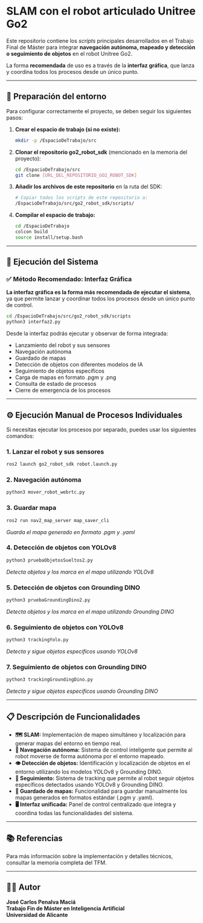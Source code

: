 # SLAM con el robot articulado Unitree Go2

Este repositorio contiene los *scripts* principales desarrollados en el Trabajo Final de Máster para integrar **navegación autónoma, mapeado y detección o seguimiento de objetos** en el robot Unitree Go2.  

La forma **recomendada** de uso es a través de la **interfaz gráfica**, que lanza y coordina todos los procesos desde un único punto.  

---

## 📂 Preparación del entorno

Para configurar correctamente el proyecto, se deben seguir los siguientes pasos:

1. **Crear el espacio de trabajo (si no existe):**  
   ```bash
   mkdir -p /EspacioDeTrabajo/src
   ```

2. **Clonar el repositorio go2_robot_sdk** (mencionado en la memoria del proyecto):
   ```bash
   cd /EspacioDeTrabajo/src
   git clone [URL_DEL_REPOSITORIO_GO2_ROBOT_SDK]
   ```

3. **Añadir los archivos de este repositorio** en la ruta del SDK:
   ```bash
   # Copiar todos los scripts de este repositorio a:
   /EspacioDeTrabajo/src/go2_robot_sdk/scripts/
   ```

4. **Compilar el espacio de trabajo:**
   ```bash
   cd /EspacioDeTrabajo
   colcon build
   source install/setup.bash
   ```

---

## 🚀 Ejecución del Sistema

### ✅ **Método Recomendado: Interfaz Gráfica**

**La interfaz gráfica es la forma más recomendada de ejecutar el sistema**, ya que permite lanzar y coordinar todos los procesos desde un único punto de control.

```bash
cd /EspacioDeTrabajo/src/go2_robot_sdk/scripts
python3 interfaz2.py
```

Desde la interfaz podrás ejecutar y observar de forma integrada:
- Lanzamiento del robot y sus sensores
- Navegación autónoma
- Guardado de mapas
- Detección de objetos con diferentes modelos de IA
- Seguimiento de objetos específicos
- Carga de mapas en formato .pgm y .png
- Consulta de estado de procesos
- Cierre de emergencia de los procesos

---

## ⚙️ Ejecución Manual de Procesos Individuales

Si necesitas ejecutar los procesos por separado, puedes usar los siguientes comandos:

### 1. **Lanzar el robot y sus sensores**
```bash
ros2 launch go2_robot_sdk robot.launch.py
```

### 2. **Navegación autónoma**
```bash
python3 mover_robot_webrtc.py
```

### 3. **Guardar mapa**
```bash
ros2 run nav2_map_server map_saver_cli
```
*Guarda el mapa generado en formato .pgm y .yaml*

### 4. **Detección de objetos con YOLOv8**
```bash
python3 pruebaObjetosSueltos2.py
```
*Detecta objetos y los marca en el mapa utilizando YOLOv8*

### 5. **Detección de objetos con Grounding DINO**
```bash
python3 pruebaGroundingDino2.py
```
*Detecta objetos y los marca en el mapa utilizando Grounding DINO*

### 6. **Seguimiento de objetos con YOLOv8**
```bash
python3 trackingYolo.py
```
*Detecta y sigue objetos específicos usando YOLOv8*

### 7. **Seguimiento de objetos con Grounding DINO**
```bash
python3 trackingGroundingDino.py
```
*Detecta y sigue objetos específicos usando Grounding DINO*

---

## 📋 Descripción de Funcionalidades

- **🗺️ SLAM:** Implementación de mapeo simultáneo y localización para generar mapas del entorno en tiempo real.
- **🤖 Navegación autónoma:** Sistema de control inteligente que permite al robot moverse de forma autónoma por el entorno mapeado.
- **👁️ Detección de objetos:** Identificación y localización de objetos en el entorno utilizando los modelos YOLOv8 y Grounding DINO.
- **🎯 Seguimiento:** Sistema de tracking que permite al robot seguir objetos específicos detectados usando YOLOv8 y Grounding DINO.
- **💾 Guardado de mapas:** Funcionalidad para guardar manualmente los mapas generados en formatos estándar (.pgm y .yaml).
- **🖥️ Interfaz unificada:** Panel de control centralizado que integra y coordina todas las funcionalidades del sistema.

---

## 📚 Referencias

Para más información sobre la implementación y detalles técnicos, consultar la memoria completa del TFM.

---

## 👨‍💻 Autor

**José Carlos Penalva Maciá**  
**Trabajo Fin de Máster en Inteligencia Artificial**  
**Universidad de Alicante**
